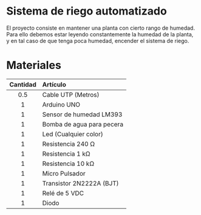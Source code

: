 # Sistema de riego automatizado
El proyecto consiste en mantener una planta con cierto rango de humedad. Para ello debemos estar leyendo constantemente la humedad de la planta, y en tal caso de que tenga poca humedad, encender el sistema de riego.

# Materiales
| Cantidad | Artículo                  |
|:--------:|:--------------------------|
|   0.5    | Cable UTP (Metros)        |
|    1     | Arduino UNO               |
|    1     | Sensor de humedad LM393   |
|    1     | Bomba de agua para pecera |
|    1     | Led (Cualquier color)     |
|    1     | Resistencia 240 Ω         |
|    1     | Resistencia 1 kΩ          |
|    1     | Resistencia 10 kΩ         |
|    1     | Micro Pulsador            |
|    1     | Transistor 2N2222A (BJT)  |
|    1     | Relé de 5 VDC             |
|    1     | Diodo                     |